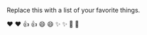 Replace this with a list of your favorite things.


❤️ 	:heart:
👍 	:+1:
😄 	:smile:
✨ 	:sparkles:
🎉 	:tada:
